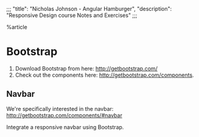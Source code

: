;;;
"title": "Nicholas Johnson - Angular Hamburger",
"description": "Responsive Design course Notes and Exercises"
;;;

%article



# Bootstrap

1. Download Bootstrap from here: http://getbootstrap.com/
2. Check out the components here: http://getbootstrap.com/components.

## Navbar

We're specifically interested in the navbar: http://getbootstrap.com/components/#navbar

Integrate a responsive navbar using Bootstrap.
